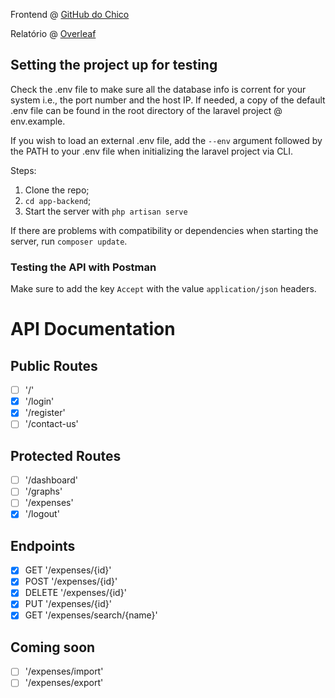 Frontend @ [GitHub do Chico](https://github.com/RainyPT/WebSpendingFrontend)

Relatório @ [Overleaf](https://www.overleaf.com/read/xdqxzybgvmfc)


## Setting the project up for testing
Check the .env file to make sure all the database info is corrent for your system i.e., the port number and the host IP. If needed, a copy of the default .env file can be found in the root directory of the laravel project @ env.example.

If you wish to load an external .env file, add the ``--env`` argument followed by the PATH to your .env file when initializing the laravel project via CLI.


Steps:
1. Clone the repo;
2. `cd app-backend`;
3. Start the server with `php artisan serve`

If there are problems with compatibility or dependencies when starting the server, run ``composer update``.

### Testing the API with Postman
Make sure to add the key `Accept` with the value `application/json` headers.


# API Documentation

## Public Routes

- [ ] '/'
- [x] '/login'
- [x] '/register'
- [ ] '/contact-us'

## Protected Routes
- [ ]  '/dashboard'
- [ ]  '/graphs'
- [ ]  '/expenses'
- [x]  '/logout'

## Endpoints

- [x]  GET '/expenses/{id}'
- [x]  POST '/expenses/{id}'
- [x]  DELETE '/expenses/{id}'
- [x]  PUT '/expenses/{id}'
- [x]  GET '/expenses/search/{name}'

## Coming soon
- [ ]  '/expenses/import'
- [ ]  '/expenses/export'
